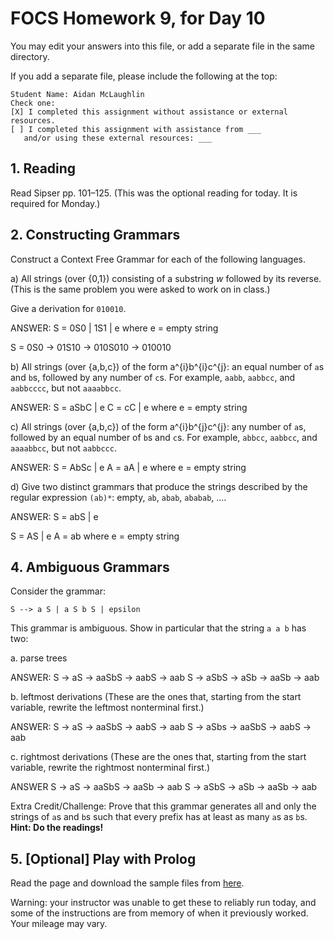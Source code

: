 # FOCS Homework 9, for Day 10

You may edit your answers into this file, or add a separate file in the same directory.

If you add a separate file, please include the following at the top:

```
Student Name: Aidan McLaughlin
Check one:
[X] I completed this assignment without assistance or external resources.
[ ] I completed this assignment with assistance from ___
   and/or using these external resources: ___
```

## 1. Reading

Read Sipser pp. 101–125. (This was the optional reading for today. It is required for Monday.)

## 2. Constructing Grammars

Construct a Context Free Grammar for each of the following languages.

a) All strings (over {0,1}) consisting of a substring _w_ followed by its reverse. (This is the same problem you were asked to work on in class.)

Give a derivation for `010010`.

ANSWER:
S = 0S0 | 1S1 | e
where e = empty string

S = 0S0 -> 01S10 -> 010S010 -> 010010


b) All strings (over {a,b,c}) of the form a^{i}b^{i}c^{j}: an equal number of `a`s and `b`s, followed by any number of `c`s. For example, `aabb`, `aabbcc`, and `aabbcccc`, but not `aaaabbcc`.

ANSWER:
S = aSbC | e
C = cC | e
where e = empty string


c) All strings (over {a,b,c}) of the form a^{i}b^{j}c^{j}: any number of `a`s, followed by an equal number of `b`s and `c`s. For example, `abbcc`, `aabbcc`, and `aaaabbcc`, but not `aabbccc`.

ANSWER:
S = AbSc | e
A = aA | e
where e = empty string


d) Give two distinct grammars that produce the strings described by the regular expression `(ab)*`: empty, `ab`, `abab`, `ababab`, ….

ANSWER:
S = abS | e

S = AS | e
A = ab
where e = empty string


## 4. Ambiguous Grammars

Consider the grammar:

    S --> a S | a S b S | epsilon 

This grammar is ambiguous. Show in particular that the string `a a b` has
two:

a. parse trees

ANSWER:
S -> aS -> aaSbS -> aabS -> aab
S -> aSbS -> aSb -> aaSb -> aab

b. leftmost derivations (These are the ones that, starting from the start variable, rewrite the leftmost nonterminal first.)

ANSWER:
S -> aS -> aaSbS -> aabS -> aab
S -> aSbs -> aaSbS -> aabS -> aab

c. rightmost derivations (These are the ones that, starting from the start variable, rewrite the rightmost nonterminal first.)

ANSWER
S -> aS -> aaSbS -> aaSb -> aab
S -> aSbS -> aSb -> aaSb -> aab

Extra Credit/Challenge: Prove that this grammar generates all and only the strings of `a`s and `b`s such that every prefix has at least as many `a`s as `b`s. **Hint: Do the readings!**

## 5. [Optional] Play with Prolog

Read the page and download the sample files from [here](https://sites.google.com/site/focs16fall/prolog).

Warning: your instructor was unable to get these to reliably run today, and some of the instructions are from memory of when it previously worked. Your mileage may vary.
